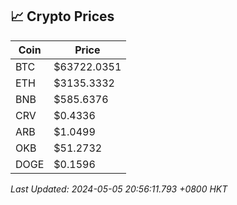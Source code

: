 ## 📈 Crypto Prices

| Coin | Price |
| ---- | ----- |
| BTC | $63722.0351 |
| ETH | $3135.3332 |
| BNB | $585.6376 |
| CRV | $0.4336 |
| ARB | $1.0499 |
| OKB | $51.2732 |
| DOGE | $0.1596 |

_Last Updated: 2024-05-05 20:56:11.793 +0800 HKT_